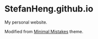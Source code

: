 # StefanHeng.github.io

My personal website.

Modified from [Minimal Mistakes](https://mademistakes.com/work/minimal-mistakes-jekyll-theme/) theme.

